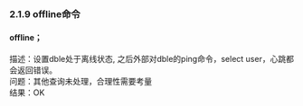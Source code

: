 ### 2.1.9  offline命令
#### offline；

描述：设置dble处于离线状态, 之后外部对dble的ping命令，select user，心跳都会返回错误。  
问题：其他查询未处理，合理性需要考量  
结果：OK  

